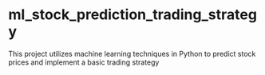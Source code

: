 # ml_stock_prediction_trading_strategy
This project utilizes machine learning techniques in Python to predict stock prices and implement a basic trading strategy
